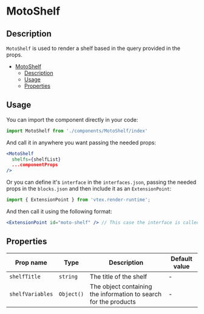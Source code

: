 # MotoShelf

## Description

`MotoShelf` is used to render a shelf based in the query provided in the props.

- [MotoShelf](#motoshelf)
  - [Description](#description)
  - [Usage](#usage)
  - [Properties](#properties)


## Usage
You can import the component directly in your code:
```js
import MotoShelf from './components/MotoShelf/index'
```

And call it in anywhere you want passing the needed props:

```jsx
<MotoShelf 
  shelfs={shelfList}
  ...componentProps
/>
```

Or you can define it's `interface` in the `interfaces.json`, passing the needed props in the `blocks.json`  and then include it as an `ExtensionPoint`:
```js
import { ExtensionPoint } from 'vtex.render-runtime';
```

And then call it using the following format:

```jsx
<ExtensionPoint id="moto-shelf" /> // This case the interface is called "moto-shelf"
```

## Properties

| Prop name        | Type       | Description                                                      | Default value |
| ---------------- | ---------- | ---------------------------------------------------------------- | ------------- |
| `shelfTitle`     | `string`   | The title of the shelf                                           | -             |
| `shelfVariables` | `Object()` | The object containing the information to search for the products | -             |
